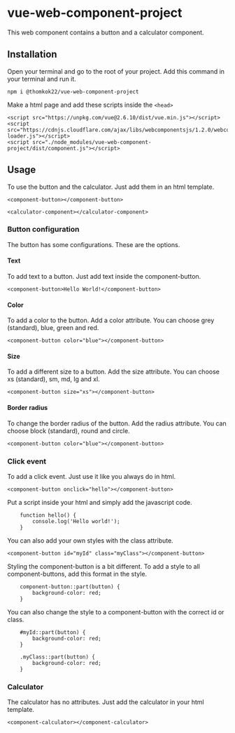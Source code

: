 # vue-web-component-project
This web component contains a button and a calculator component.

## Installation
Open your terminal and go to the root of your project. Add this command in your terminal and run it.
```
npm i @thomkok22/vue-web-component-project
```
Make a html page and add these scripts inside the ```<head>```
```
<script src="https://unpkg.com/vue@2.6.10/dist/vue.min.js"></script>
<script src="https://cdnjs.cloudflare.com/ajax/libs/webcomponentsjs/1.2.0/webcomponents-loader.js"></script>
<script src="./node_modules/vue-web-component-project/dist/component.js"></script>
```

## Usage
To use the button and the calculator. Just add them in an html template.
```
<component-button></component-button>

<calculator-component></calculator-component>
```

### Button configuration
The button has some configurations. These are the options.

#### Text
To add text to a button. Just add text inside the component-button.
```
<component-button>Hello World!</component-button>
```
#### Color
To add a color to the button. Add a color attribute.
You can choose grey (standard), blue, green and red.
```
<component-button color="blue"></component-button>
```
#### Size
To add a different size to a button. Add the size attribute.
You can choose xs (standard), sm, md, lg and xl.
```
<component-button size="xs"></component-button>
```
#### Border radius
To change the border radius of the button. Add the radius attribute.
You can choose block (standard), round and circle.
```
<component-button color="blue"></component-button>
```

### Click event
To add a click event. Just use it like you always do in html.
```
<component-button onclick="hello"></component-button>
```

Put a script inside your html and simply add the javascript code.
```
    function hello() {
        console.log('Hello world!');
    }
```

You can also add your own styles with the class attribute.
```
<component-button id="myId" class="myClass"></component-button>
```

Styling the component-button is a bit different. To add a style to all component-buttons, add this format in the style.

```
    component-button::part(button) {
        background-color: red;
    }
```

You can also change the style to a component-button with the correct id or class.
```
    #myId::part(button) {
        background-color: red;
    }
    
    .myClass::part(button) {
        background-color: red;
    }
```

### Calculator
The calculator has no attributes. Just add the calculator in your html template.
```
<component-calculator></component-calculator>
```